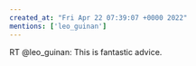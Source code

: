 ```yaml
---
created_at: "Fri Apr 22 07:39:07 +0000 2022"
mentions: ['leo_guinan']
---
```


RT @leo_guinan: This is fantastic advice.